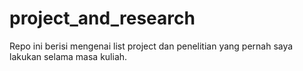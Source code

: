 # project_and_research
Repo ini berisi mengenai list project dan penelitian yang pernah saya lakukan selama masa kuliah. 

